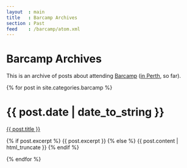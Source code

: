 ```yaml
---
layout  : main
title   : Barcamp Archives
section : Past
feed    : /barcamp/atom.xml
---
```


Barcamp Archives
================

This is an archive of posts about attending [Barcamp][bc] ([in Perth][bcp], so
far).

[bc]: http://barcamp.org/
[bcp]: http://barcampperth.org/

[lca2010]: http://www.lca2010.org.nz/

{% for post in site.categories.barcamp %}
<div class="section list">
  <h1>{{ post.date | date_to_string }}</h1>
  <p class="line">
    <a class="title" href="{{ post.url }}">{{ post.title }}</a>
  </p>
  <p class="excerpt">{% if post.excerpt %}
	{{ post.excerpt }}
  {% else %}
    {{ post.content | html_truncate }}
  {% endif %}</p>
</div>
{% endfor %}